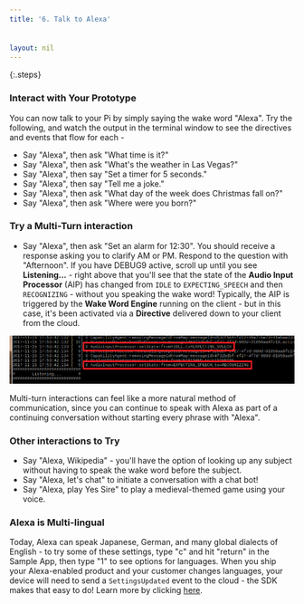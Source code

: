 ```yaml
---
title: '6. Talk to Alexa'


layout: nil
---
```


{:.steps}
### Interact with Your Prototype

You can now talk to your Pi by simply saying the wake word "Alexa". Try the following, and watch the output in the terminal window to see the directives and events that flow for each -

* Say "Alexa", then ask "What time is it?"  
* Say "Alexa", then ask "What's the weather in Las Vegas?"  
* Say "Alexa", then say "Set a timer for 5 seconds."
* Say "Alexa", then say "Tell me a joke."
* Say "Alexa", then ask "What day of the week does Christmas fall on?"
* Say "Alexa", then ask "Where were you born?"


### Try a Multi-Turn interaction

* Say "Alexa", then ask "Set an alarm for 12:30".  You should receive a response asking you to clarify AM or PM.  Respond to the question with "Afternoon".  If you have DEBUG9 active, scroll up until you see **Listening...** - right above that you'll see that the state of the **Audio Input Processor** (AIP) has changed from `IDLE` to `EXPECTING_SPEECH` and then `RECOGNIZING` - without you speaking the wake word!  Typically, the AIP is triggered by the **Wake Word Engine** running on the client - but in this case, it's been activated via a **Directive** delivered down to your client from the cloud.

![AIP_multiturn](../assets/AIP_Multi.png)

Multi-turn interactions can feel like a more natural method of communication, since you can continue to speak with Alexa as part of a continuing conversation without starting every phrase with "Alexa".  

### Other interactions to Try

* Say "Alexa, Wikipedia" - you'll have the option of looking up any subject without having to speak the wake word before the subject.
* Say "Alexa, let's chat" to initiate a conversation with a chat bot!
* Say "Alexa, play Yes Sire" to play a medieval-themed game using your voice.

### Alexa is Multi-lingual

Today, Alexa can speak Japanese, German, and many global dialects of English - to try some of these settings, type "c" and hit "return" in the Sample App, then type "1" to see options for languages.  When you ship your Alexa-enabled product and your customer changes languages, your device will need to send a `SettingsUpdated` event to the cloud - the SDK makes that easy to do!  Learn more by clicking [here](https://developer.amazon.com/docs/alexa-voice-service/settings.html#settingsupdated).
